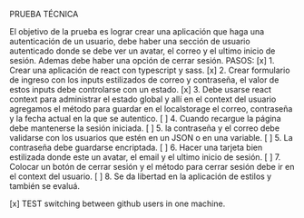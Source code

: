 PRUEBA TÉCNICA

El objetivo de la prueba es lograr crear una aplicación que haga una autenticación de un usuario, debe
haber una sección de usuario autenticado donde se debe ver un avatar, el correo y el ultimo inicio de
sesión. Ademas debe haber una opción de cerrar sesión.
PASOS:
[x] 1. Crear una aplicación de react con typescript y sass.
[x] 2. Crear formulario de ingreso con los inputs estilizados de correo y contraseña, el valor de estos inputs
debe controlarse con un estado.
[x] 3. Debe usarse react context para administrar el estado global y allí en el context del usuario agregamos el
método para guardar en el localstorage el correo, contraseña y la fecha actual en la que se autentico.
[ ] 4. Cuando recargue la página debe mantenerse la sesión iniciada.
[ ] 5. la contraseña y el correo debe validarse con los usuarios que estén en un JSON o en una variable.
[ ] 5. La contraseña debe guardarse encriptada.
[ ] 6. Hacer una tarjeta bien estilizada donde este un avatar, el email y el ultimo inicio de sesión.
[ ] 7. Colocar un botón de cerrar sesión y el método para cerrar sesión debe ir en el context del usuario.
[ ] 8. Se da libertad en la aplicación de estilos y también se evaluá.

[x] TEST switching between github users in one machine.